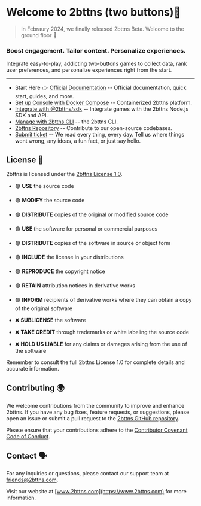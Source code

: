 
# Welcome to 2bttns (two buttons)👋

> In Febraury 2024, we finally released 2bttns Beta. Welcome to the ground floor 🎉 

### Boost engagement. Tailor content. Personalize experiences. 

Integrate easy-to-play, addicting two-buttons games to collect data, rank user preferences, and personalize experiences right from the start.


***


* Start Here 👉 [Official Documentation](https://docs.2bttns.com) -- Official documentation, quick start, guides, and more.
* [Set up Console with Docker Compose](https://hub.docker.com/r/2bttns/2bttns) -- Containerized 2bttns platform. 
* [Integrate with @2bttns/sdk](https://www.npmjs.com/package/@2bttns/sdk) -- Integrate games with the 2bttns Node.js SDK and API.
* [Manage with 2bttns CLI](https://www.npmjs.com/package/@2bttns/2bttns-cli) -- the 2bttns CLI.
* [2bttns Repository](https://www.github.com/2bttns/2bttns) -- Contribute to our open-source codebases.
* [Submit ticket](mailto:friends@2bttns.com) -- We read every thing, every day. Tell us where things went wrong, any ideas, a fun fact, or just say hello.


## License 👔
2bttns is licensed under the [2bttns License 1.0](./profile/2bttns_LICENSE.md).

- 🟢 **USE** the source code
- 🟢 **MODIFY** the source code
- 🟢 **DISTRIBUTE** copies of the original or modified source code
- 🟢 **USE** the software for personal or commercial purposes
- 🟢 **DISTRIBUTE** copies of the software in source or object form
- 🟢 **INCLUDE** the license in your distributions
- 🟢 **REPRODUCE** the copyright notice
- 🟢 **RETAIN** attribution notices in derivative works
- 🟢 **INFORM** recipients of derivative works where they can obtain a copy of the original software

- ❌ **SUBLICENSE** the software
- ❌ **TAKE CREDIT** through trademarks or white labeling the source code
- ❌ **HOLD US LIABLE** for any claims or damages arising from the use of the software

Remember to consult the full 2bttns License 1.0 for complete details and accurate information.


## Contributing 🌍
We welcome contributions from the community to improve and enhance 2bttns. If you have any bug fixes, feature requests, or suggestions, please open an issue or submit a pull request to the [2bttns GitHub repository](https://github.com/2bttns/2bttns).

Please ensure that your contributions adhere to the [Contributor Covenant Code of Conduct](./profile/CODE_OF_CONDUCT.md).

## Contact 🗣️
For any inquiries or questions, please contact our support team at [friends@2bttns.com](mailto:friends@2bttns.com).

Visit our website at [www.2bttns.com](https://www.2bttns.com) for more information.
